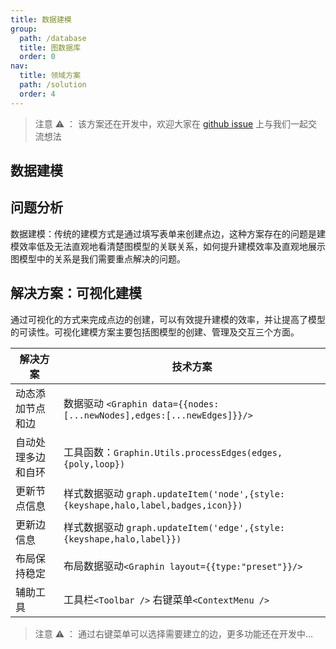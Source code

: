 ```yaml
---
title: 数据建模
group:
  path: /database
  title: 图数据库
  order: 0
nav:
  title: 领域方案
  path: /solution
  order: 4
---
```


> 注意 ⚠️ ： 该方案还在开发中，欢迎大家在 [github issue](https://github.com/antvis/Graphin/issues/211) 上与我们一起交流想法

## 数据建模

## 问题分析

数据建模：传统的建模方式是通过填写表单来创建点边，这种方案存在的问题是建模效率低及无法直观地看清楚图模型的关联关系，如何提升建模效率及直观地展示图模型中的关系是我们需要重点解决的问题。

## 解决方案：可视化建模

通过可视化的方式来完成点边的创建，可以有效提升建模的效率，并让提高了模型的可读性。可视化建模方案主要包括图模型的创建、管理及交互三个方面。

| 解决方案           | 技术方案                                                                          |
| ------------------ | --------------------------------------------------------------------------------- |
| 动态添加节点和边   | 数据驱动 `<Graphin data={{nodes:[...newNodes],edges:[...newEdges]}}/>`            |
| 自动处理多边和自环 | 工具函数：`Graphin.Utils.processEdges(edges,{poly,loop})`                         |
| 更新节点信息       | 样式数据驱动 `graph.updateItem('node',{style:{keyshape,halo,label,badges,icon}})` |
| 更新边信息         | 样式数据驱动 `graph.updateItem('edge',{style:{keyshape,halo,label}})`             |
| 布局保持稳定       | 布局数据驱动`<Graphin layout={{type:"preset"}}/>`                                 |
| 辅助工具           | 工具栏`<Toolbar />` 右键菜单`<ContextMenu />`                                     |

> 注意 ⚠️ ： 通过右键菜单可以选择需要建立的边，更多功能还在开发中...

<code src='./index.tsx'>
